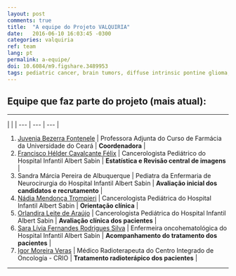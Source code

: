 ```yaml
---
layout: post
comments: true
title:  "A equipe do Projeto VALQUIRIA"
date:   2016-06-10 16:03:45 -0300
categories: valquiria
ref: team
lang: pt
permalink: a-equipe/
doi: 10.6084/m9.figshare.3489953
tags: pediatric cancer, brain tumors, diffuse intrinsic pontine glioma, clinical trial, project valkyrie
---
```


## Equipe que faz parte do projeto (mais atual):

---

| | |
--- | --- | --- |
1. [Juvenia Bezerra Fontenele](http://lattes.cnpq.br/8074057039410516) | Professora Adjunta do Curso de Farmácia da Universidade do Ceará  | **Coordenadora** |
2. [Francisco Hélder Cavalcante Félix](http://lattes.cnpq.br/6162559061981731) | Cancerologista Pediátrico do Hospital Infantil Albert Sabin |  **Estatística e Revisão central de imagens** |
3. Sandra Márcia Pereira de Albuquerque | Pediatra da Enfermaria de Neurocirurgia do Hospital Infantil Albert Sabin | **Avaliação inicial dos candidatos e recrutamento** |
4. [Nádia Mendonça Trompieri]( http://lattes.cnpq.br/8778763921712253) | Cancerologista Pediátrica do Hospital Infantil Albert Sabin |  **Orientação clínica** |
5. [Orlandira Leite de Araújo](http://lattes.cnpq.br/1752432635257758) | Cancerologista Pediátrica do Hospital Infantil Albert Sabin  | **Avaliação clínica dos pacientes** |
6. [Sara Lívia Fernandes Rodrigues Silva](http://lattes.cnpq.br/1457213218720948) | Enfermeira oncohematológica do Hospital Infantil Albert Sabin |  **Acompanhamento do tratamento dos pacientes** |
7. [Igor Moreira Veras](http://lattes.cnpq.br/8832921114000649) | Médico Radioterapeuta do Centro Integrado de Oncología - CRIO | **Tratamento radioterápico dos pacientes** |

---

